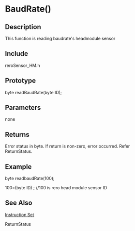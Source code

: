 # BaudRate() #

## Description ##
This function is reading baudrate's headmodule sensor 

## Include ##
reroSensor_HM.h

## Prototype ##
byte readBaudRate(byte ID);

## Parameters ##
none

## Returns ##
Error status in byte. If return is non-zero, error occurred. Refer ReturnStatus.

## Example ##
byte readbaudRate(100);

100=(byte ID) ;  //100 is rero head module sensor ID

## See Also ##

[Instruction Set](https://github.com/zhengkai1996/Cytron-Head-Module/blob/wiki/instruction%20set.md)

ReturnStatus
